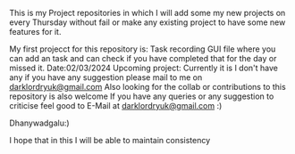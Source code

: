 This is my Project repositories in which I will add some my new projects on every Thursday without fail or make any
existing project to have some new features for it.

My first projecct for this repository is:
	Task recording GUI file where you can add an task and can check if you have completed that for the day or missed it.
	Date:02/03/2024
Upcoming project:
	Currently it is I don't have any if you have any suggestion please mail to me on darklordryuk@gmail.com
	Also looking for the collab or contributions to this repository is also welcome
If you have any queries or any suggestion to criticise feel good to E-Mail at darklordryuk@gmail.com :)

Dhanywadgalu:)

I hope that in this I will be able to maintain consistency
